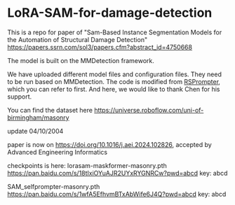 # LoRA-SAM-for-damage-detection
This is a repo for paper of "Sam-Based Instance Segmentation Models for the Automation of Structural Damage Detection" https://papers.ssrn.com/sol3/papers.cfm?abstract_id=4750668  

The model is built on the MMDetection framework.   

We have uploaded different model files and configuration files. They need to be run based on MMDetection. The code is modified from [RSPrompter](https://github.com/KyanChen/RSPrompter), which you can refer to first. And here, we would like to thank Chen for his support.  

You can find the dataset here https://universe.roboflow.com/uni-of-birmingham/masonry

update 04/10/2004

paper is now on https://doi.org/10.1016/j.aei.2024.102826, accepted by Advanced Engineering Informatics

checkpoints is here: 
lorasam-maskformer-masonry.pth
https://pan.baidu.com/s/18tIxiOYuAJR2UYxRYGNRCw?pwd=abcd 
key: abcd

SAM_selfprompter-masonry.pth
https://pan.baidu.com/s/1wfA5EfhvmBTxAbWife6J4Q?pwd=abcd 
key: abcd
